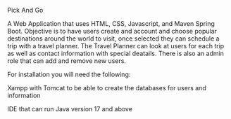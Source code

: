 Pick And Go

A Web Application that uses HTML, CSS, Javascript, and Maven Spring Boot. Objective is to have users create and account and choose popular destinations around the world to visit, once selected they can schedule a trip with a travel planner. 
The Travel Planner can look at users for each trip as well as contact information with special deatails. There is also an admin role that can add and remove new users.

For installation you will need the following:

Xampp with Tomcat to be able to create the databases for users and information

IDE that can run Java version 17 and above

